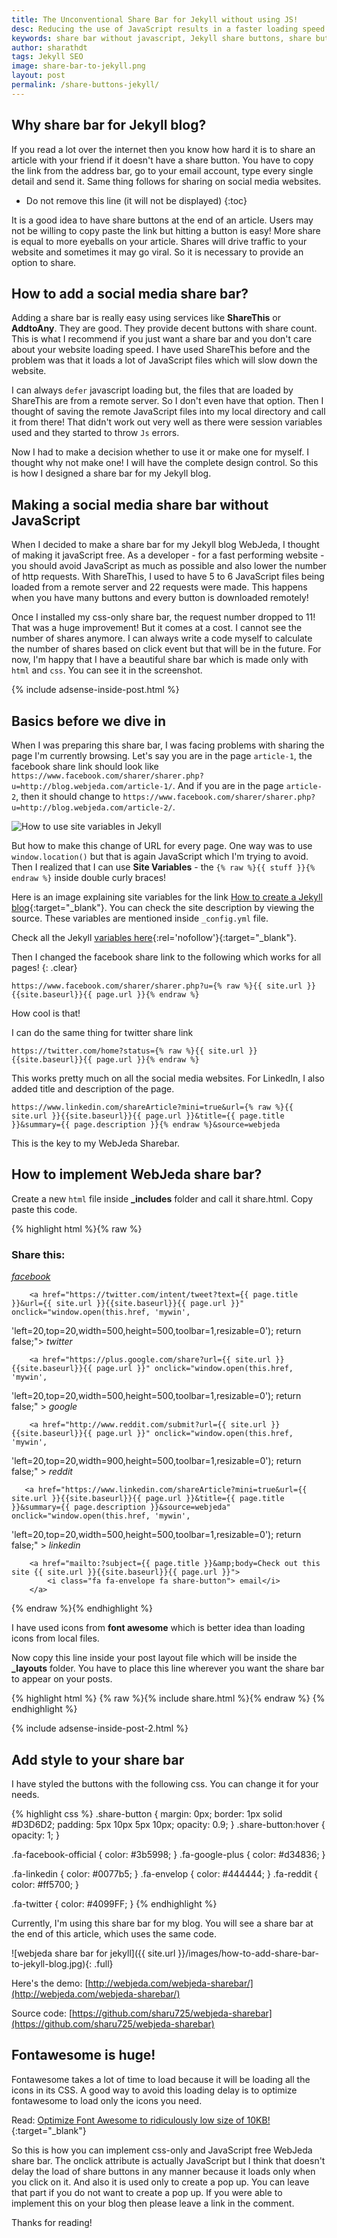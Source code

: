 ```yaml
---
title: The Unconventional Share Bar for Jekyll without using JS!
desc: Reducing the use of JavaScript results in a faster loading speed. Here is a guide on how to add a social share bar to Jekyll blog. You can copy paste the code and it should work! Many Jekyll themes do not offer a good share bar. So I thought of making one for myself!
keywords: share bar without javascript, Jekyll share buttons, share buttons for Jekyll blog
author: sharathdt
tags: Jekyll SEO
image: share-bar-to-jekyll.png
layout: post
permalink: /share-buttons-jekyll/
---
```



## Why share bar for Jekyll blog?
If you read a lot over the internet then you know how hard it is to share an article with your friend if it doesn't have a share button. You have to copy the link from the address bar, go to your email account, type every single detail and send it. Same thing follows for sharing on social media websites.


* Do not remove this line (it will not be displayed) 
{:toc}


It is a good idea to have share buttons at the end of an article. Users may not be willing to copy paste the link but hitting a button is easy! More share is equal to more eyeballs on your article. Shares will drive traffic to your website and sometimes it may go viral. So it is necessary to provide an option to share.


## How to add a social media share bar?

Adding a share bar is really easy using services like **ShareThis** or **AddtoAny**. They are good. They provide decent buttons with share count. This is what I recommend if you just want a share bar and you don't care about your website loading speed. I have used ShareThis before and the problem was that it loads a lot of JavaScript files which will slow down the website.

I can always ```defer``` javascript loading but, the files that are loaded by ShareThis are from a remote server. So I don't even have that option. Then I thought of saving the remote JavaScript files into my local directory and call it from there! That didn't work out very well as there were session variables used and they started to throw ```Js``` errors.

Now I had to make a decision whether to use it or make one for myself. I thought why not make one! I will have the complete design control. So this is how I designed a share bar for my Jekyll blog.

## Making a social media share bar without JavaScript

When I decided to make a share bar for my Jekyll blog WebJeda, I thought of making it javaScript free. As a developer - for a fast performing website - you should avoid JavaScript as much as possible and also lower the number of http requests. With ShareThis, I used to have 5 to 6 JavaScript files being loaded from a remote server and 22 requests were made. This happens when you have many buttons and every button is downloaded remotely!

Once I installed my css-only share bar, the request number dropped to 11! That was a huge improvement! But it comes at a cost. I cannot see the number of shares anymore. I can always write a code myself to calculate the number of shares based on click event but that will be in the future. For now, I'm happy that I have a beautiful share bar which is made only with ``html`` and ``css``. You can see it in the screenshot.

{% include adsense-inside-post.html %}

## Basics before we dive in
When I was preparing this share bar, I was facing problems with sharing the page I'm currently browsing. Let's say you are in the page ``article-1``, the facebook share link should look like ```https://www.facebook.com/sharer/sharer.php?u=http://blog.webjeda.com/article-1/```. And if you are in the page ``article-2``, then it should change to ```https://www.facebook.com/sharer/sharer.php?u=http://blog.webjeda.com/article-2/```.


![How to use site variables in Jekyll](/images/jekyll-site-variables-and-how-to-use-them.png)


But how to make this change of URL for every page. One way was to use ```window.location()``` but that is again JavaScript which I'm trying to avoid. Then I realized that I can use **Site Variables** - the ```{% raw %}{{ stuff }}{% endraw %}``` inside double curly braces!

Here is an image explaining site variables for the link [How to create a Jekyll blog](/create-jekyll-blog/){:target="_blank"}. You can check the site description by viewing the source. These variables are mentioned inside ```_config.yml``` file.

Check all the Jekyll [variables here](http://jekyllrb.com/docs/variables/){:rel='nofollow'}{:target="_blank"}.

Then I changed the facebook share link to the following which works for all pages!
{: .clear}

```https://www.facebook.com/sharer/sharer.php?u={% raw %}{{ site.url }}{{site.baseurl}}{{ page.url }}{% endraw %}```

How cool is that!

I can do the same thing for twitter share link

```https://twitter.com/home?status={% raw %}{{ site.url }}{{site.baseurl}}{{ page.url }}{% endraw %}```

This works pretty much on all the social media websites. For LinkedIn, I also added title and description of the page.

```https://www.linkedin.com/shareArticle?mini=true&url={% raw %}{{ site.url }}{{site.baseurl}}{{ page.url }}&title={{ page.title }}&summary={{ page.description }}{% endraw %}&source=webjeda```

This is the key to my WebJeda Sharebar.

## How to implement WebJeda share bar?

Create a new ```html``` file inside **_includes** folder and call it share.html. Copy paste this code.

{% highlight html %}{% raw %}
<link rel="stylesheet" href="https://maxcdn.bootstrapcdn.com/font-awesome/4.5.0/css/font-awesome.min.css">

<h3>Share this:</h3>
<div id="share-box"> 
        <a href="https://www.facebook.com/sharer/sharer.php?u={{ site.url }}{{site.baseurl}}{{ page.url }}" onclick="window.open(this.href, 'mywin',
'left=20,top=20,width=500,height=500,toolbar=1,resizable=0'); return false;" >
          <i class="fa fa-facebook-official fa share-button"> facebook</i>
        </a>
       
        <a href="https://twitter.com/intent/tweet?text={{ page.title }}&url={{ site.url }}{{site.baseurl}}{{ page.url }}" onclick="window.open(this.href, 'mywin',
'left=20,top=20,width=500,height=500,toolbar=1,resizable=0'); return false;">
          <i class="fa fa-twitter fa share-button"> twitter</i>
        </a>
       
        <a href="https://plus.google.com/share?url={{ site.url }}{{site.baseurl}}{{ page.url }}" onclick="window.open(this.href, 'mywin',
'left=20,top=20,width=500,height=500,toolbar=1,resizable=0'); return false;" >
          <i class="fa fa-google-plus fa share-button"> google</i>
        </a>
       
        <a href="http://www.reddit.com/submit?url={{ site.url }}{{site.baseurl}}{{ page.url }}" onclick="window.open(this.href, 'mywin',
'left=20,top=20,width=900,height=500,toolbar=1,resizable=0'); return false;" >
          <i class="fa fa-reddit fa share-button"> reddit</i>
        </a>
        
       <a href="https://www.linkedin.com/shareArticle?mini=true&url={{ site.url }}{{site.baseurl}}{{ page.url }}&title={{ page.title }}&summary={{ page.description }}&source=webjeda" onclick="window.open(this.href, 'mywin',
'left=20,top=20,width=500,height=500,toolbar=1,resizable=0'); return false;" >
           <i class="fa fa-linkedin fa share-button"> linkedin</i>
        </a>
                                 
        <a href="mailto:?subject={{ page.title }}&amp;body=Check out this site {{ site.url }}{{site.baseurl}}{{ page.url }}">
            <i class="fa fa-envelope fa share-button"> email</i>
        </a> 
                                         
</div>
{% endraw %}{% endhighlight %}

I have used icons from **font awesome** which is better idea than loading icons from local files.

Now copy this line inside your post layout file which will be inside the **_layouts** folder. You have to place this line wherever you want the share bar to appear on your posts.

{% highlight html %}
{% raw %}{% include  share.html %}{% endraw %}
{% endhighlight %}

{% include adsense-inside-post-2.html %}

## Add style to your share bar

I have styled the buttons with the following css. You can change it for your needs.

{% highlight css %}
.share-button {
    margin: 0px;
    border: 1px solid #D3D6D2;
    padding: 5px 10px 5px 10px;
    opacity: 0.9;
}
.share-button:hover {
    opacity: 1;
}

.fa-facebook-official {
    color: #3b5998;
}
.fa-google-plus {
    color: #d34836;
}

.fa-linkedin {
    color: #0077b5;
}
.fa-envelop {
    color: #444444;
}
.fa-reddit {
    color: #ff5700;
}

.fa-twitter {
    color: #4099FF;
}
{% endhighlight %}


Currently, I'm using this share bar for my blog. You will see a share bar at the end of this article,  which uses the same code.

![webjeda share bar for jekyll]({{ site.url }}/images/how-to-add-share-bar-to-jekyll-blog.jpg){: .full}


Here's the demo: [http://webjeda.com/webjeda-sharebar/](http://webjeda.com/webjeda-sharebar/)

Source code: [https://github.com/sharu725/webjeda-sharebar](https://github.com/sharu725/webjeda-sharebar)


## Fontawesome is huge!
Fontawesome takes a lot of time to load because it will be loading all the icons in its CSS. A good way to avoid this loading delay is to optimize fontawesome to load only the icons you need. 

Read: [Optimize Font Awesome to ridiculously low size of 10KB!](https://blog.webjeda.com/optimize-fontawesome/){:target="_blank"}

So this is how you can implement css-only and JavaScript free WebJeda share bar. The onclick attribute is actually JavaScript but I think that doesn't delay the load of share buttons in any manner because it loads only when you click on it. And also it is used only to create a pop up. You can leave that part if you do not want to create a pop up. If you were able to implement this on your blog then please leave a link in the comment.

Thanks for reading!